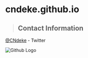 # cndeke.github.io

<a class="anchor" id="contact"></a>
>## Contact Information
[@CNdeke](https://twitter.com/) - Twitter

![Github Logo](https://github.githubassets.com/images/modules/logos_page/Octocat.png "Github logo - markdown")

